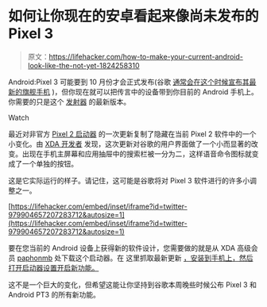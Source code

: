# 如何让你现在的安卓看起来像尚未发布的 Pixel 3

> 原文：<https://lifehacker.com/how-to-make-your-current-android-look-like-the-not-yet-1824258310>

Android:Pixel 3 可能要到 10 月份才会正式发布(谷歌 [通常会在这个时候宣布其最新的旗舰手机](https://lifehacker.com/how-does-google-s-pixel-2-stack-up-to-its-predecessor-1819148085) )，但你现在就可以把传言中的设备带到你目前的 Android 手机上。你需要的只是这个 [发射器](https://lifehacker.com/five-best-android-home-screen-replacements-1554069893) 的最新版本。

Watch

最近对非官方 [Pixel 2 启动器](https://forum.xda-developers.com/attachment.php?attachmentid=4461943&d=1522426516) 的一次更新复制了隐藏在当前 Pixel 2 软件中的一个小变化。由 [XDA 开发者](https://www.xda-developers.com/google-pixel-launcher-search-bar-google-pixel-3/) 发现，这次更新对谷歌的用户界面做了一个小而显著的改变。出现在手机主屏幕和应用抽屉中的搜索栏被一分为二，这样语音命令图标就变成了一个单独的按钮。

这是它实际运行的样子。请记住，这可能是谷歌将对 Pixel 3 软件进行的许多小调整之一。

 [https://lifehacker.com/embed/inset/iframe?id=twitter-979904657207283712&autosize=1](https://lifehacker.com/embed/inset/iframe?id=twitter-979904657207283712&autosize=1) 

要在您当前的 Android 设备上获得新的软件设计，您需要做的就是从 XDA 高级会员 [paphonmb](https://forum.xda-developers.com/member.php?u=6018897) 处下载这个启动器。在 这里抓取最新更新 [，安装到手机上，然后打开启动器设置开启新功能。](https://forum.xda-developers.com/attachment.php?attachmentid=4461943&d=1522426516)

这不是一个巨大的变化，但希望这能让你坚持到谷歌本周晚些时候公布 Pixel 3 和 Android PT3 的所有新功能。
